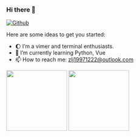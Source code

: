 
### Hi there 👋

[![Github](https://img.shields.io/github/followers/zlj-zz?label=Follow&style=social)](https://github.com/zlj-zz)

Here are some ideas to get you started:

- 🌔 I’m a vimer and terminal enthusiasts.
- 🌱 I’m currently learning Python, Vue
- 📫 How to reach me: zlj19971222@outlook.com
<!--
- 🔭 I’m currently working on ...
- 👯 I’m looking to collaborate on ...
- 🤔 I’m looking for help with ...
- 💬 Ask me about ...
- 😄 Pronouns: ...
- ⚡ Fun fact: ...
-->

<p>
<img height="160" src="https://github-readme-stats.vercel.app/api?username=zlj-zz&count_private=true&show_icons=true)](https://github.com/zlj-zz/zlj-zz.github.io">

<img height="160" src="https://github-readme-stats.vercel.app/api/top-langs/?username=zlj-zz&layout=compact&langs_count=6&hide=html,Jupyter%20Notebook">
</p>
  
